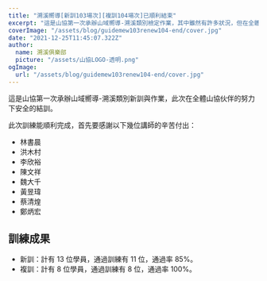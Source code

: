 ```yaml
---
title: "溯溪嚮導[新訓103場次][複訓104場次]已順利結束"
excerpt: "這是山協第一次承辦山域嚮導-溯溪類別檢定作業，其中雖然有許多狀況，但在全體山協伙伴的努力下，終於順利的完成此次檢定工作。"
coverImage: "/assets/blog/guidemew103renew104-end/cover.jpg"
date: "2021-12-25T11:45:07.322Z"
author:
  name: 溯溪俱樂部
  picture: "/assets/山協LOGO-透明.png"
ogImage:
  url: "/assets/blog/guidemew103renew104-end/cover.jpg"
---
```


這是山協第一次承辦山域嚮導-溯溪類別新訓與作業，此次在全體山協伙伴的努力下安全的結訓。

此次訓練能順利完成，首先要感謝以下幾位講師的辛苦付出：

- 林書晨
- 洪木村
- 李欣裕
- 陳文祥
- 魏大千
- 黃昱瑋
- 蔡清煌
- 鄭炳宏

## 訓練成果

- 新訓：計有 13 位學員，通過訓練有 11 位，通過率 85%。
- 複訓：計有 8 位學員，通過訓練有 8 位，通過率 100%。
